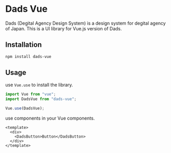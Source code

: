 # Dads Vue

Dads (Degital Agency Design System) is a design system for degital agency of Japan. This is a UI library for Vue.js version of Dads.

## Installation

```bash
npm install dads-vue
```

## Usage

use `Vue.use` to install the library.

```typescript
import Vue from "vue";
import DadsVue from "dads-vue";

Vue.use(DadsVue);
```

use components in your Vue components.

```vue
<template>
  <div>
    <DadsButton>Button</DadsButton>
  </div>
</template>
```
